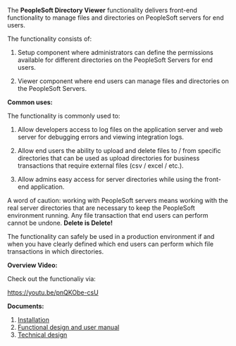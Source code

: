 The **PeopleSoft Directory Viewer** functionality delivers front-end
functionality to manage files and directories on PeopleSoft servers for
end users.

The functionality consists of:

1.  Setup component where administrators can define the permissions
    available for different directories on the PeopleSoft Servers for
    end users.

2.  Viewer component where end users can manage files and directories on
    the PeopleSoft Servers.

**Common uses:**

The functionality is commonly used to:

1.  Allow developers access to log files on the application server and
    web server for debugging errors and viewing integration logs.

2.  Allow end users the ability to upload and delete files to / from
    specific directories that can be used as upload directories for
    business transactions that require external files (csv / excel /
    etc.).

3.  Allow admins easy access for server directories while using the
    front-end application.

A word of caution: working with PeopleSoft servers means working with
the real server directories that are necessary to keep the PeopleSoft
environment running. Any file transaction that end users can perform
cannot be undone. **Delete is Delete!**

The functionality can safely be used in a production environment if and
when you have clearly defined which end users can perform which file
transactions in which directories.

**Overview Video:**

Check out the functionaliy via:

https://youtu.be/pnQKObe-csU

**Documents:**

1.  [Installation](installation_CY2_DIRECTORY_VIEWER.pdf)
2.  [Functional design and user manual](FD_CY2_DIRECTORY_VIEWER.pdf)
3.  [Technical design](TD_CY2_DIRECTORY_VIEWER.pdf)

